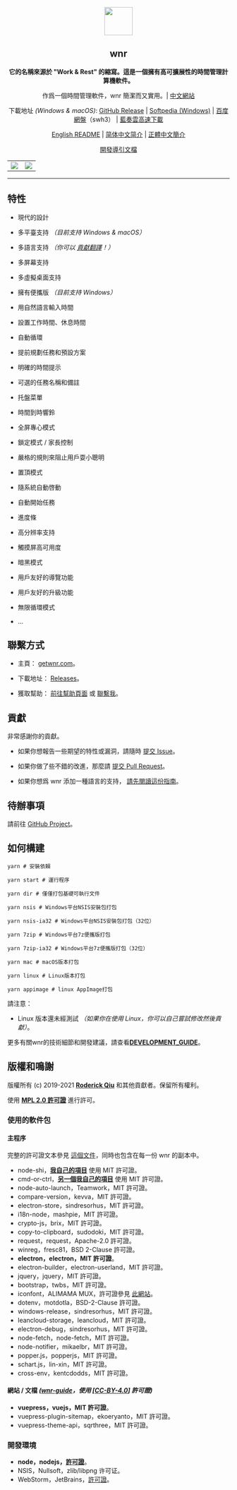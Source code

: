 <p align="center"><img src="https://i.loli.net/2020/01/27/bOvLlYmT7dQFRjr.png"
        width="64px" /></p>

<h2 align="center">wnr</h2>

<p align="center">
    <b>它的名稱來源於 "Work & Rest" 的縮寫。這是一個擁有高可擴展性的時間管理計算機軟件。</b>
</p>

<p align="center">
    作爲一個時間管理軟件，wnr 簡潔而又實用。| <a href="https://getwnr.com/">中文網站</a>
</p>

<p align="center">
    下載地址 <i>(Windows & macOS)</i>: <a href="https://github.com/RoderickQiu/wnr/releases">GitHub Release</a> | <a
        href="https://www.softpedia.com/get/Desktop-Enhancements/Clocks-Time-Management/wnr.shtml">Softpedia
        (Windows)</a> | <a href="https://pan.baidu.com/s/1PDpnEkf-zKQKQIhUTO0ubQ">百度網盤</a>（swh3） | <a href="https://scris.lanzoui.com/b01n0tb4j">藍奏雲高速下載</a>
</p>

<p align="center">
    <a href="https://github.com/RoderickQiu/wnr/blob/master/README.md">English README</a> | <a href="https://github.com/RoderickQiu/wnr/blob/master/README.zh-CN.md">简体中文简介</a> | <a href="https://github.com/RoderickQiu/wnr/blob/master/README.zh-TW.md">正體中文簡介</a>
</p>

<p align="center">
    <a href="https://github.com/RoderickQiu/wnr/blob/master/DEVELOPMENT_GUIDE.md">開發導引文檔</a>
</p>

<table border="0" align="center">
    <tr>
        <td align="right"><img src="https://i.loli.net/2020/10/01/ZjTHdYQCzhqPor6.png" ></td>
        <td align="left"><img src="https://i.loli.net/2020/10/01/vwfECA8z6yQkaZB.png" ></td>
    </tr>
</table>

---

## 特性

- 現代的設計

- 多平臺支持 *（目前支持 Windows & macOS）*

- 多語言支持 *（你可以 [貢獻翻譯](https://github.com/RoderickQiu/wnr/blob/master/locales/README.md)！）*

- 多屏幕支持

- 多虛擬桌面支持

- 擁有便攜版 *（目前支持 Windows）*

- 用自然語言輸入時間

- 設置工作時間、休息時間

- 自動循環

- 提前規劃任務和預設方案

- 明確的時間提示

- 可選的任務名稱和備註

- 托盤菜單

- 時間到時響鈴

- 全屏專心模式

- 鎖定模式 / 家長控制

- 嚴格的規則來阻止用戶耍小聰明

- 置頂模式

- 隨系統自動啓動

- 自動開始任務

- 進度條

- 高分辨率支持

- 觸摸屏高可用度

- 暗黑模式

- 用戶友好的導覽功能

- 用戶友好的升級功能

- 無限循環模式

- ...

## 聯繫方式

- 主頁： [getwnr.com](https://getwnr.com/)。

- 下載地址： [Releases](https://github.com/RoderickQiu/wnr/releases/)。

- 獲取幫助： [前往幫助頁面](https://getwnr.com/guide/1-basic-usage.html) 或 [聯繫我](mailto:scrisqiu@hotmail.com)。

## 貢獻

非常感謝你的貢獻。

- 如果你想報告一些期望的特性或漏洞，請隨時 [提交 Issue](https://github.com/RoderickQiu/wnr/issues/new)。

- 如果你做了些不錯的改進，那麼請 [提交 Pull Request](https://github.com/RoderickQiu/wnr/pulls)。

- 如果你想爲 wnr 添加一種語言的支持， [請先閱讀這份指南](https://github.com/RoderickQiu/wnr/blob/master/locales/README.md)。

## 待辦事項

請前往 [GitHub Project](https://github.com/RoderickQiu/wnr/projects/1)。

## 如何構建

```shell
yarn # 安裝依賴

yarn start # 運行程序

yarn dir # 僅僅打包基礎可執行文件

yarn nsis # Windows平台NSIS安裝包打包

yarn nsis-ia32 # Windows平台NSIS安裝包打包（32位）

yarn 7zip # Windows平台7z便攜版打包

yarn 7zip-ia32 # Windows平台7z便攜版打包（32位）

yarn mac # macOS版本打包

yarn linux # Linux版本打包

yarn appimage # linux AppImage打包
```

請注意：

- Linux 版本還未經測試 *（如果你在使用 Linux，你可以自己嘗試修改然後貢獻）*。

更多有關wnr的技術細節和開發建議，請查看[**DEVELOPMENT_GUIDE**](https://github.com/RoderickQiu/wnr/blob/master/DEVELOPMENT_GUIDE.md)。

## 版權和鳴謝

版權所有 (c) 2019-2021 **[Roderick Qiu](https://r-q.name)** 和其他貢獻者。保留所有權利。

使用 **[MPL 2.0 許可證](https://github.com/RoderickQiu/wnr/blob/master/LICENSE)** 進行許可。

### 使用的軟件包

#### 主程序

完整的許可證文本參見 [這個文件](https://github.com/RoderickQiu/wnr/blob/master/NOTICE.md)，同時也包含在每一份 wnr 的副本中。

- node-shi，[**我自己的項目**](https://www.npmjs.com/package/node-shi) 使用 MIT 許可證。
- cmd-or-ctrl，[**另一個我自己的項目**](https://www.npmjs.com/package/cmd-or-ctrl) 使用 MIT 許可證。
- node-auto-launch，Teamwork，MIT 許可證。
- compare-version，kevva，MIT 許可證。
- electron-store，sindresorhus，MIT 許可證。
- i18n-node，mashpie，MIT 許可證。
- crypto-js，brix，MIT 許可證。
- copy-to-clipboard，sudodoki，MIT 許可證。
- request，request，Apache-2.0 許可證。
- winreg，fresc81，BSD 2-Clause 許可證。
- **electron，electron，MIT 許可證**。
- electron-builder，electron-userland，MIT 許可證。
- jquery，jquery，MIT 許可證。
- bootstrap，twbs，MIT 許可證。
- iconfont，ALIMAMA MUX，許可證參見 [此網站](https://www.iconfont.cn/)。
- dotenv，motdotla，BSD-2-Clause 許可證。
- windows-release，sindresorhus，MIT 許可證。
- leancloud-storage，leancloud，MIT 許可證。
- electron-debug，sindresorhus，MIT 許可證。
- node-fetch，node-fetch，MIT 許可證。
- node-notifier，mikaelbr，MIT 許可證。
- popper.js，popperjs，MIT 許可證。
- schart.js，lin-xin，MIT 許可證。
- cross-env，kentcdodds，MIT 許可證。

#### 網站 / 文檔 *([wnr-guide](https://github.com/RoderickQiu/wnr-guide)，使用 [[CC-BY-4.0](https://spdx.org/licenses/CC-BY-4.0.html)] 許可證)*

- **vuepress，vuejs，MIT 許可證**。
- vuepress-plugin-sitemap，ekoeryanto，MIT 許可證。
- vuepress-theme-api，sqrthree，MIT 許可證。

### 開發環境

- **node，nodejs，**[**許可證**](https://github.com/nodejs/node/blob/master/LICENSE)。
- NSIS，Nullsoft，zlib/libpng 许可证。
- WebStorm，JetBrains，[許可證](https://www.jetbrains.com/legal/#licensing)。